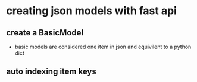 # creating json models with fast api

## create a BasicModel
- basic models are considered one item in json and equivilent to a python dict

## auto indexing item keys
